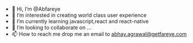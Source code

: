 - 👋 Hi, I’m @Abfareye
- 👀 I’m interested in creating world class user experience
- 🌱 I’m currently learning javascript,react and react-native
- 💞️ I’m looking to collaborate on ...
- 📫 How to reach me drop me an email to abhay.agrawal@getfareye.com

<!---
Abfareye/Abfareye is a ✨ special ✨ repository because its `README.md` (this file) appears on your GitHub profile.
You can click the Preview link to take a look at your changes.
--->
